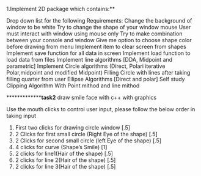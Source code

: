 1.Implement 2D package which contains:**

Drop down list for the following Requirements:
Change the background of window to be white
Try to change the shape of your window mouse
User must interact with window using mouse only
Try to make combination between your console and window
Give me option to choose shape color before drawing from menu
Implement item to clear screen from shapes
Implement save function for all data in screen
Implement load function to load data from files
Implement line algorithms [DDA, Midpoint and parametric]
Implement Circle algorithms (Direct, Polari iterative Polar,midpoint and modified Midpoint)
Filling Circle with lines after taking filling quarter from user
Ellipse Algorithms [Direct and polar] Self study
Clipping Algorithm With Point mithod and line mithod




***************task2**
draw smile face with c++ with graphics

Use the mouth clicks to control user input, please follow the below order in taking input
1. First two clicks for drawing circle window [.5]
2. 2 Clicks for first small circle (Right Eye of the shape) [.5]
3. 2 Clicks for second small circle (left Eye of the shape) [.5]
4. 4 clicks for curve (Shape’s Smile) [1]
5. 2 clicks for line1(Hair of the shape) [.5]
6. 2 clicks for line 2(Hair of the shape) [.5]
7. 2 clicks for line 3(Hair of the shape) [.5]


